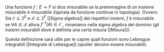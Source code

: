 Una funzione $f : E \to F$ si dice misurabile se la preimmagine di un insieme misurabile è misurabile (ispirata da funzione continue in topologia). 
Ovvero: Sia $\mathcal{E} \subseteq 2^E$  e $\mathcal{F} \subseteq 2^F$  [[Sigma algebra]] dei rispettivi insiemi, $f$ è misurabile se $\forall A \in \mathcal{F}$  allora $f^{-1}(A) \in \mathcal{E}$ , rimaniamo nella sigma algebra del dominio (gli insiemi misurabili dove è definita una certa misura [[Misura]]). 

Questa definizione sarà utile per le capire quali funzioni sono Lebesgue integrabili [[Integrale di Lebesgue]] (spoiler devono essere misurabili).

